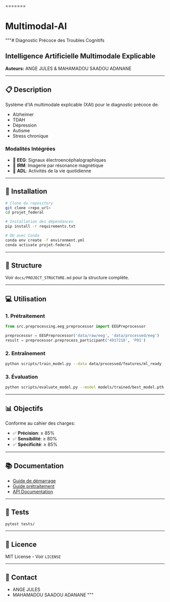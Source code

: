
=======
# Multimodal-AI

"""# Diagnostic Précoce des Troubles Cognitifs
## Intelligence Artificielle Multimodale Explicable

**Auteurs:** ANGE JULES & MAHAMADOU SAADOU ADANANE

---

## 📋 Description

Système d'IA multimodale explicable (XAI) pour le diagnostic précoce de:
- Alzheimer
- TDAH
- Dépression
- Autisme
- Stress chronique

### Modalités Intégrées
- 🧠 **EEG**: Signaux électroencéphalographiques
- 🔬 **IRM**: Imagerie par résonance magnétique
- 🎯 **ADL**: Activités de la vie quotidienne

---

## 🚀 Installation

```bash
# Clone du repository
git clone <repo_url>
cd projet_federal

# Installation des dépendances
pip install -r requirements.txt

# OU avec Conda
conda env create -f environment.yml
conda activate projet-federal
```

---

## 📂 Structure

Voir `docs/PROJECT_STRUCTURE.md` pour la structure complète.

---

## 💻 Utilisation

### 1. Prétraitement

```python
from src.preprocessing.eeg_preprocessor import EEGPreprocessor

preprocessor = EEGPreprocessor('data/raw/eeg', 'data/processed/eeg')
result = preprocessor.preprocess_participant('4917218', 'P01')
```

### 2. Entraînement

```bash
python scripts/train_model.py --data data/processed/features/ml_ready
```

### 3. Évaluation

```bash
python scripts/evaluate_model.py --model models/trained/best_model.pth
```

---

## 📊 Objectifs

Conforme au cahier des charges:
- ✅ **Précision**: ≥ 85%
- ✅ **Sensibilité**: ≥ 80%
- ✅ **Spécificité**: ≥ 85%

---

## 📚 Documentation

- [Guide de démarrage](docs/tutorials/getting_started.md)
- [Guide prétraitement](docs/tutorials/preprocessing_guide.md)
- [API Documentation](docs/api/)

---

## 🧪 Tests

```bash
pytest tests/
```

---

## 📄 Licence

MIT License - Voir `LICENSE`

---

## 👥 Contact

- ANGE JULES
- MAHAMADOU SAADOU ADANANE
"""